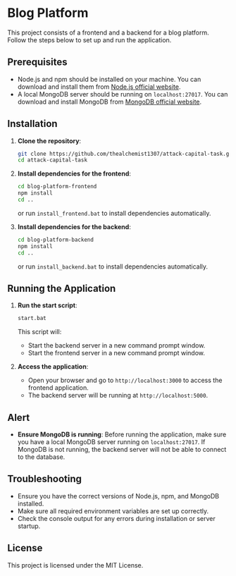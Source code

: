 
# Blog Platform

This project consists of a frontend and a backend for a blog platform. Follow the steps below to set up and run the application.

## Prerequisites

- Node.js and npm should be installed on your machine. You can download and install them from [Node.js official website](https://nodejs.org/).
- A local MongoDB server should be running on `localhost:27017`. You can download and install MongoDB from [MongoDB official website](https://www.mongodb.com/try/download/community).

## Installation

1. **Clone the repository**:

   ```sh
   git clone https://github.com/thealchemist1307/attack-capital-task.git
   cd attack-capital-task
   ```

2. **Install dependencies for the frontend**:

   ```sh
   cd blog-platform-frontend
   npm install
   cd ..
   ```

   or run `install_frontend.bat` to install dependencies automatically.

3. **Install dependencies for the backend**:

   ```sh
   cd blog-platform-backend
   npm install
   cd ..
   ```

   or run `install_backend.bat` to install dependencies automatically.

## Running the Application

1. **Run the start script**:

   ```sh
   start.bat
   ```

   This script will:

   - Start the backend server in a new command prompt window.
   - Start the frontend server in a new command prompt window.

2. **Access the application**:
   - Open your browser and go to `http://localhost:3000` to access the frontend application.
   - The backend server will be running at `http://localhost:5000`.

## Alert

- **Ensure MongoDB is running**: Before running the application, make sure you have a local MongoDB server running on `localhost:27017`. If MongoDB is not running, the backend server will not be able to connect to the database.

## Troubleshooting

- Ensure you have the correct versions of Node.js, npm, and MongoDB installed.
- Make sure all required environment variables are set up correctly.
- Check the console output for any errors during installation or server startup.

## License

This project is licensed under the MIT License.
